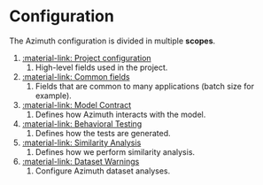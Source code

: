# Configuration

The Azimuth configuration is divided in multiple **scopes**.

1. [:material-link: Project configuration](./project.md)
    1. High-level fields used in the project.
2. [:material-link: Common fields](./common.md)
    1. Fields that are common to many applications (batch size for example).
3. [:material-link: Model Contract](./model_contract.md)
    1. Defines how Azimuth interacts with the model.
4. [:material-link: Behavioral Testing](./behavioral_testing.md)
    1. Defines how the tests are generated.
5. [:material-link: Similarity Analysis](./similarity.md)
    1. Defines how we perform similarity analysis.
6. [:material-link: Dataset Warnings](./dataset_warnings.md)
    1. Configure Azimuth dataset analyses.
